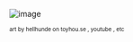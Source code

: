 ![image](https://i.postimg.cc/xjZQ425R/67944684-KU8-Rli-GMn-Dt-JDdp.png)

<sup><sub>art by hellhunde on toyhou.se , youtube , etc </sub></sup>
